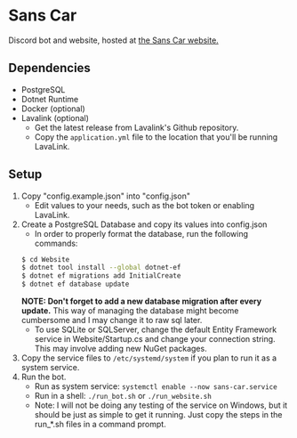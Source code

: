 # Sans Car
Discord bot and website, hosted at [the Sans Car website.](https://sanscar.net)

## Dependencies
* PostgreSQL
* Dotnet Runtime
* Docker (optional)
* Lavalink (optional)
   * Get the latest release from Lavalink's Github repository.
   * Copy the `application.yml` file to the location that you'll be running LavaLink.

## Setup
1. Copy "config.example.json" into "config.json"
   * Edit values to your needs, such as the bot token or enabling LavaLink.
2. Create a PostgreSQL Database and copy its values into config.json
   * In order to properly format the database, run the following commands: 
   ```bash
   $ cd Website
   $ dotnet tool install --global dotnet-ef
   $ dotnet ef migrations add InitialCreate
   $ dotnet ef database update
   ``` 
   **NOTE: Don't forget to add a new database migration after every update.** This way of managing the
   database might become cumbersome and I may change it to raw sql later.
   * To use SQLite or SQLServer, change the default Entity Framework service in 
   Website/Startup.cs and change your connection string. This may involve adding new NuGet packages.
3. Copy the service files to `/etc/systemd/system` if you plan to run it as a system service.
4. Run the bot.
   * Run as system service: `systemctl enable --now sans-car.service`
   * Run in a shell: `./run_bot.sh` or `./run_website.sh`
   * Note: I will not be doing any testing of the service on Windows, but it should be just as simple
   to get it running. Just copy the steps in the run_*.sh files in a command prompt.
